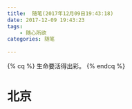 ```yaml
---
title:  随笔(2017年12月09日19:43:18)
date: 2017-12-09 19:43:23
tags:  
    - 随心所欲
categories: 随笔
    
---
```

{% cq %} 生命要活得出彩。 {% endcq %}
# 北京